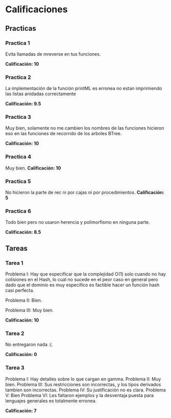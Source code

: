 # Calificaciones

## Practicas

### Practica 1

Evita llamadas de mreverse en tus funciones.

**Calificación: 10**


### Practica 2

La implementación de la función printML es erronea no estan
imprimiendo las listas anidadas correctamente

**Calificación: 9.5**

### Practica 3

Muy bien, solamente no me cambien los nombres de las funciones
hicieron eso en las funciones de recorrido de los arboles BTree.

**Calificación: 10**

### Practica 4

Muy bien.
**Calificación: 10**

### Practica 5

No hicieron la parte de rec ni por cajas ni por
procedimientos.
**Calificación: 5**

### Practica 6

Todo bien pero no usaron herencia y polimorfismo
en ninguna parte.

**Calificación: 8.5**

## Tareas

### Tarea 1

Problema I: Hay que especificar que la complejidad O(1) solo cuando
no hay colisiones en el Hash, lo cual no sucede en el peor caso en general
pero dado que el dominio es muy especifico es factible hacer un
función hash casi perfecta.

Problema II: Bien.

Problema III: Muy bien.

**Calificación: 10**

### Tarea 2

No entregaron nada :(.

**Calificación: 0**

### Tarea 3

Problema I: Hay detalles sobre lo que cargan en
gamma.
Problema II: Muy bien.
Problema III: Sus restricciones son incorrectas, y los tipos derivados tambien son incorrectas.
Problema IV: Su justificación no es clara.
Problema V: Bien
Problema VI: Les faltaron ejemplos y la desventaja puesta para lenguajes generales es totalmente erronea.

**Calificación: 7**